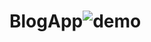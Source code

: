 # BlogApp![demo](https://user-images.githubusercontent.com/73477387/201404318-f4c793c3-8046-4fdf-b7b0-2e0d1e58e1ca.PNG)
